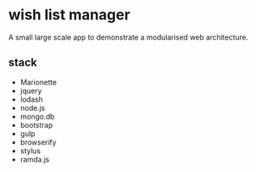 # wish list manager

A small large scale app to demonstrate a modularised web architecture.

## stack

* Marionette
* jquery
* lodash
* node.js
* mongo.db
* bootstrap
* gulp
* browserify
* stylus
* ramda.js
